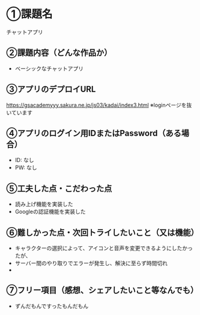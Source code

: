 # ①課題名
チャットアプリ

## ②課題内容（どんな作品か）
- ベーシックなチャットアプリ


## ③アプリのデプロイURL
https://gsacademyyy.sakura.ne.jp/js03/kadai/index3.html
※loginページを抜いています

## ④アプリのログイン用IDまたはPassword（ある場合）
- ID: なし
- PW: なし

## ⑤工夫した点・こだわった点
- 読み上げ機能を実装した
- Googleの認証機能を実装した


## ⑥難しかった点・次回トライしたいこと（又は機能）
- キャラクターの選択によって、アイコンと音声を変更できるようにしたかったが、
- サーバー間のやり取りでエラーが発生し、解決に至らず時間切れ
- 

## ⑦フリー項目（感想、シェアしたいこと等なんでも）
- ずんだもんですったもんだもん
